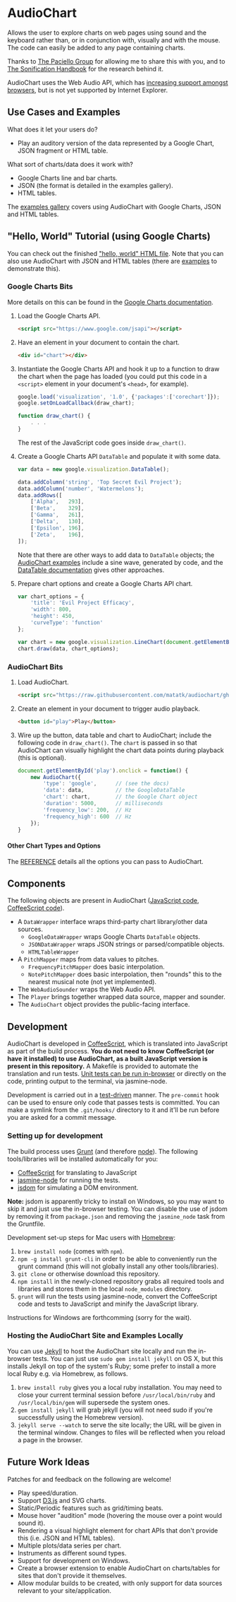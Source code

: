 AudioChart
===========

Allows the user to explore charts on web pages using sound and the keyboard rather than, or in conjunction with, visually and with the mouse.  The code can easily be added to any page containing charts.

Thanks to [The Paciello Group](http://paciellogroup.com) for allowing me to share this with you, and to [The Sonification Handbook](http://sonification.de/handbook/) for the research behind it.

AudioChart uses the Web Audio API, which has [increasing support amongst browsers](http://caniuse.com/audio-api), but is not yet supported by Internet Explorer.

Use Cases and Examples
-----------------------

What does it let your users do?

 * Play an auditory version of the data represented by a Google Chart, JSON fragment or HTML table.

What sort of charts/data does it work with?

 * Google Charts line and bar charts.
 * JSON (the format is detailed in the examples gallery).
 * HTML tables.

The [examples gallery](http://matatk.agrip.org.uk/audiochart/example-charts.html) covers using AudioChart with Google Charts, JSON and HTML tables.

"Hello, World" Tutorial (using Google Charts)
----------------------------------------------

You can check out the finished ["hello, world" HTML file](http://matatk.agrip.org.uk/audiochart/hello-world.html).  Note that you can also use AudioChart with JSON and HTML tables (there are [examples](http://matatk.agrip.org.uk/audiochart/example-charts.html) to demonstrate this).

### Google Charts Bits

More details on this can be found in the [Google Charts documentation](https://developers.google.com/chart/).

 1. Load the Google Charts API.

    ```html
    <script src="https://www.google.com/jsapi"></script>
    ```

 2. Have an element in your document to contain the chart.

    ```html
    <div id="chart"></div>
    ```

 3. Instantiate the Google Charts API and hook it up to a function to draw the chart when the page has loaded (you could put this code in a `<script>` element in your document's `<head>`, for example).

    ```javascript
    google.load('visualization', '1.0', {'packages':['corechart']});
    google.setOnLoadCallback(draw_chart);

    function draw_chart() {
    	. . .
    }
    ```

    The rest of the JavaScript code goes inside `draw_chart()`.

 4. Create a Google Charts API `DataTable` and populate it with some data.

    ```javascript
    var data = new google.visualization.DataTable();

    data.addColumn('string', 'Top Secret Evil Project');
    data.addColumn('number', 'Watermelons');
    data.addRows([
    	['Alpha',   293],
    	['Beta',    329],
    	['Gamma',   261],
    	['Delta',   130],
    	['Epsilon', 196],
    	['Zeta',    196],
    ]);
    ```

    Note that there are other ways to add data to `DataTable` objects; the [AudioChart examples](http://matatk.agrip.org.uk/audiochart/example-charts.html) include a sine wave, generated by code, and the [DataTable documentation](https://developers.google.com/chart/interactive/docs/reference#DataTable) gives other approaches.

 6. Prepare chart options and create a Google Charts API chart.

    ```javascript
    var chart_options = {
    	'title': 'Evil Project Efficacy',
    	'width': 800,
    	'height': 450,
    	'curveType': 'function'
    };

    var chart = new google.visualization.LineChart(document.getElementById('chart'));
    chart.draw(data, chart_options);
    ```

### AudioChart Bits

 1. Load AudioChart.

    ```html
    <script src="https://raw.githubusercontent.com/matatk/audiochart/gh-pages/build/audiochart.min.js"></script>
    ```

 2. Create an element in your document to trigger audio playback.

    ```html
    <button id="play">Play</button>
    ```

 3. Wire up the button, data table and chart to AudioChart; include the following code in `draw_chart()`.  The `chart` is passed in so that AudioChart can visually highlight the chart data points during playback (this is optional).

    ```javascript
    document.getElementById('play').onclick = function() {
    	new AudioChart({
    		'type': 'google',      // (see the docs)
    		'data': data,          // the GoogleDataTable
    		'chart': chart,        // the Google Chart object
    		'duration': 5000,      // milliseconds
    		'frequency_low': 200,  // Hz
    		'frequency_high': 600  // Hz
    	});
    }
    ```

#### Other Chart Types and Options

The [REFERENCE](REFERENCE.md) details all the options you can pass to AudioChart.

Components
-----------

The following objects are present in AudioChart ([JavaScript code](build/audiochart.js), [CoffeeScript code](audiochart.coffee)).

 * A `DataWrapper` interface wraps third-party chart library/other data sources.
    - `GoogleDataWrapper` wraps Google Charts `DataTable` objects.
    - `JSONDataWrapper` wraps JSON strings or parsed/compatible objects.
    - `HTMLTableWrapper`
 * A `PitchMapper` maps from data values to pitches.
    - `FrequencyPitchMapper` does basic interpolation.
    - `NotePitchMapper` does basic interpolation, then "rounds" this to the nearest musical note (not yet implemented).
 * The `WebAudioSounder` wraps the Web Audio API.
 * The `Player` brings together wrapped data source, mapper and sounder.
 * The `AudioChart` object provides the public-facing interface.

Development
------------

AudioChart is developed in [CoffeeScript](http://coffeescript.org), which is translated into JavaScript as part of the build process.  **You do not need to know CoffeeScript (or have it installed) to use AudioChart, as a built JavaScript version is present in this repository.**  A Makefile is provided to automate the translation and run tests.  [Unit tests can be run in-browser](http://matatk.agrip.org.uk/audiochart/test/) or directly on the code, printing output to the terminal, via jasmine-node.

Development is carried out in a [test-driven](http://en.wikipedia.org/wiki/Test-driven_development) manner.  The `pre-commit` hook can be used to ensure only code that passes tests is committed.  You can make a symlink from the `.git/hooks/` directory to it and it'll be run before you are asked for a commit message.

### Setting up for development

The build process uses [Grunt](http://gruntjs.com) (and therefore [node](https://github.com/joyent/node)).  The following tools/libraries will be installed automatically for you:

 * [CoffeeScript](https://github.com/jashkenas/coffee-script) for translating to JavaScript
 * [jasmine-node](https://github.com/mhevery/jasmine-node) for running the tests.
 * [jsdom](https://github.com/tmpvar/jsdom) for simulating a DOM environment.

**Note:** jsdom is apparently tricky to install on Windows, so you may want to skip it and just use the in-browser testing.  You can disable the use of jsdom by removing it from `package.json` and removing the `jasmine_node` task from the Gruntfile.

Development set-up steps for Mac users with [Homebrew](http://brew.sh):

 1. `brew install node` (comes with `npm`).
 2. `npm -g install grunt-cli` in order to be able to conveniently run the grunt command (this will not globally install any other tools/libraries).
 3. `git clone` or otherwise download this repository.
 4. `npm install` in the newly-cloned repository grabs all required tools and libraries and stores them in the local `node_modules` directory.
 5. `grunt` will run the tests using jasmine-node, convert the CoffeeScript code and tests to JavaScript and minify the JavaScript library.

Instructions for Windows are forthcomming (sorry for the wait).

### Hosting the AudioChart Site and Examples Locally

You can use [Jekyll](http://jekyllrb.com) to host the AudioChart site locally and run the in-browser tests.  You can just use `sudo gem install jekyll` on OS X, but this installs Jekyll on top of the system's Ruby; some prefer to install a more local Ruby e.g. via Homebrew, as follows.

 1. `brew install ruby` gives you a local ruby installation.  You may need to close your current terminal session before `/usr/local/bin/ruby` and `/usr/local/bin/gem` will supersede the system ones.
 2. `gem install jekyll` will grab jekyll (you will not need sudo if you're successfully using the Homebrew version).
 3. `jekyll serve --watch` to serve the site locally; the URL will be given in the terminal window.  Changes to files will be reflected when you reload a page in the browser.

Future Work Ideas
------------------

Patches for and feedback on the following are welcome!

 * Play speed/duration.
 * Support [D3.js](http://d3js.org) and SVG charts.
 * Static/Periodic features such as grid/timing beats.
 * Mouse hover "audition" mode (hovering the mouse over a point would sound it).
 * Rendering a visual highlight element for chart APIs that don't provide this (i.e. JSON and HTML tables).
 * Multiple plots/data series per chart.
 * Instruments as different sound types.
 * Support for development on Windows.
 * Create a browser extension to enable AudioChart on charts/tables for sites that don't provide it themselves.
 * Allow modular builds to be created, with only support for data sources relevant to your site/application.
